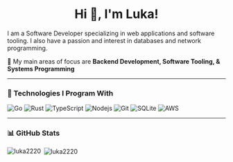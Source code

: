 <h1 align="center">Hi 👋, I'm Luka!</h1>

<p>I am a Software Developer specializing in web applications and software tooling. I also have a passion and interest in databases and network programming.</p>

💬 My main areas of focus are **Backend Development, Software Tooling, & Systems Programming**

---
### 👾 Technologies I Program With
<p>
<img alt="Go" src="https://img.shields.io/badge/-Go-E10098?style=flat-square&logo=go&logoColor=white"/>
<img alt="Rust" src="https://img.shields.io/badge/-Rust-CE412B?style=flat-square&logo=rust&logoColor=black"/>
<img alt="TypeScript" src="https://img.shields.io/badge/-TypeScript-007ACC?style=flat-square&logo=typescript&logoColor=white" />
<img alt="Nodejs" src="https://img.shields.io/badge/-Nodejs-13aa52?style=flat-square&logo=Node.js&logoColor=white" />
<img alt="Git" src="https://img.shields.io/badge/-Git-F05032?style=flat-square&logo=git&logoColor=white" />
<img alt="SQLite" src="https://img.shields.io/badge/-SQLite-311C87?style=flat-square&logo=sqlite&logoColor=white"/>
 <img alt="AWS" src="https://img.shields.io/badge/-AWS-232F3E?style=flat-square&logo=amazonwebservices&logoColor=white"/>
</p>

---
### 📊 GitHub Stats
<p><img align="left" src="https://github-readme-stats.vercel.app/api/top-langs?username=luka2220&show_icons=true&locale=en&theme=tokyonight" alt="luka2220" /></p>

<p>&nbsp;<img align="center" src="https://github-readme-stats.vercel.app/api?username=luka2220&show_icons=true&locale=en&theme=tokyonight" alt="luka2220" /></p>

